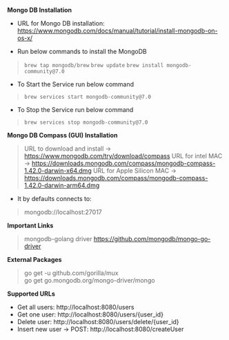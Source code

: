 **Mongo DB Installation**
- URL for Mongo DB installation: https://www.mongodb.com/docs/manual/tutorial/install-mongodb-on-os-x/

- Run below commands to install the MongoDB
> `brew tap mongodb/brew`
> `brew update`
> `brew install mongodb-community@7.0`

- To Start the Service run below command
> `brew services start mongodb-community@7.0`
- To Stop the Service run below command
> `brew services stop mongodb-community@7.0`

**Mongo DB Compass (GUI) Installation**
> URL to download and install -> https://www.mongodb.com/try/download/compass
> URL for intel MAC -> https://downloads.mongodb.com/compass/mongodb-compass-1.42.0-darwin-x64.dmg
> URL for Apple Silicon MAC -> https://downloads.mongodb.com/compass/mongodb-compass-1.42.0-darwin-arm64.dmg


- It by defaults connects to:
> mongodb://localhost:27017


**Important Links**
> mongodb-golang driver https://github.com/mongodb/mongo-go-driver

**External Packages**
> go get -u github.com/gorilla/mux  
> go get go.mongodb.org/mongo-driver/mongo

**Supported URLs**
- Get all users: http://localhost:8080/users
- Get one user: http://localhost:8080/users/{user_id}
- Delete user: http://localhost:8080/users/delete/{user_id}
- Insert new user -> POST: http://localhost:8080/createUser
